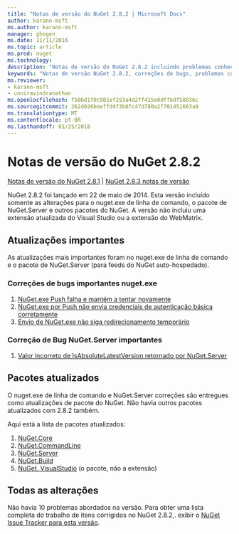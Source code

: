 ```yaml
---
title: "Notas de versão do NuGet 2.8.2 | Microsoft Docs"
author: karann-msft
ms.author: karann-msft
manager: ghogen
ms.date: 11/11/2016
ms.topic: article
ms.prod: nuget
ms.technology: 
description: "Notas de versão do NuGet 2.8.2 incluindo problemas conhecidos, correções de bug, recursos adicionados e DCRs."
keywords: "Notas de versão NuGet 2.8.2, correções de bugs, problemas conhecidos, adicionaram recursos, DCRs"
ms.reviewer:
- karann-msft
- unniravindranathan
ms.openlocfilehash: f50bd1f0c981ef293a4d2ff425e0dffbdf58036c
ms.sourcegitcommit: 262d026beeffd4f3b6fc47d780a2f701451663a8
ms.translationtype: MT
ms.contentlocale: pt-BR
ms.lasthandoff: 01/25/2018
---
```

# <a name="nuget-282-release-notes"></a>Notas de versão do NuGet 2.8.2

[Notas de versão do NuGet 2.8.1](../release-notes/nuget-2.8.1.md) | [NuGet 2.8.3 notas de versão](../release-notes/nuget-2.8.3.md)

NuGet 2.8.2 foi lançado em 22 de maio de 2014.  Esta versão incluído somente as alterações para o nuget.exe de linha de comando, o pacote de NuGet.Server e outros pacotes do NuGet.  A versão não incluiu uma extensão atualizada do Visual Studio ou a extensão do WebMatrix.

## <a name="notable-updates"></a>Atualizações importantes

As atualizações mais importantes foram no nuget.exe de linha de comando e o pacote de NuGet.Server (para feeds do NuGet auto-hospedado).

### <a name="important-nugetexe-bug-fixes"></a>Correções de bugs importantes nuget.exe

1. [NuGet.exe Push falha e mantém a tentar novamente](https://nuget.codeplex.com/workitem/4000)
1. [NuGet.exe por Push não envia credenciais de autenticação básica corretamente](https://nuget.codeplex.com/workitem/4109)
1. [Envio de NuGet.exe não siga redirecionamento temporário](https://nuget.codeplex.com/workitem/4050)

### <a name="important-nugetserver-bug-fix"></a>Correção de Bug NuGet.Server importantes

1. [Valor incorreto de IsAbsoluteLatestVersion retornado por NuGet.Server](https://nuget.codeplex.com/workitem/4147)

## <a name="packages-updated"></a>Pacotes atualizados

O nuget.exe de linha de comando e NuGet.Server correções são entregues como atualizações de pacote do NuGet.  Não havia outros pacotes atualizados com 2.8.2 também.

Aqui está a lista de pacotes atualizados:

1. [NuGet.Core](https://www.nuget.org/packages/NuGet.Core/)
1. [NuGet.CommandLine](https://www.nuget.org/packages/NuGet.CommandLine/)
1. [NuGet.Server](https://www.nuget.org/packages/NuGet.Server/)
1. [NuGet.Build](https://www.nuget.org/packages/NuGet.Build/)
1. [NuGet. VisualStudio](https://www.nuget.org/packages/NuGet.VisualStudio/) (o pacote, não a extensão)

## <a name="all-changes"></a>Todas as alterações
Não havia 10 problemas abordados na versão. Para obter uma lista completa do trabalho de itens corrigidos no NuGet 2.8.2,. exibir o [NuGet Issue Tracker para esta versão](https://nuget.codeplex.com/workitem/list/advanced?keyword=&status=All&type=All&priority=All&release=NuGet%202.8.2&assignedTo=All&component=All&sortField=LastUpdatedDate&sortDirection=Descending&page=0&reasonClosed=All).

